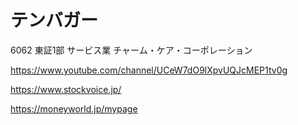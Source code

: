 # テンバガー
6062 東証1部 サービス業
チャーム・ケア・コーポレーション

https://www.youtube.com/channel/UCeW7dO9lXpvUQJcMEP1tv0g

https://www.stockvoice.jp/


https://moneyworld.jp/mypage
